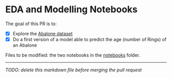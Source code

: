 # EDA and Modelling Notebooks

The goal of this PR is to: 

- [X] Explore the [Abalone dataset](https://www.kaggle.com/datasets/rodolfomendes/abalone-dataset)
- [X] Do a first version of a model able to predict the age (number of Rings) of an Abalone

Files to be modified: the two notebooks in the [notebooks](./notebooks/) folder.

___

*TODO: delete this markdown file before merging the pull request*
